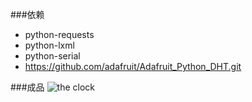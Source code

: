 ###依赖
* python-requests
* python-lxml
* python-serial
* https://github.com/adafruit/Adafruit_Python_DHT.git

###成品
![the clock](https://raw.github.com/emptyhua/epaper_clock/master/the_clock_0.jpg)
